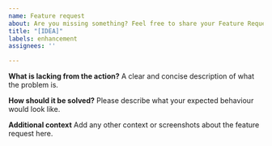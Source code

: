 ```yaml
---
name: Feature request
about: Are you missing something? Feel free to share your Feature Request
title: "[IDEA]"
labels: enhancement
assignees: ''

---
```


**What is lacking from the action?**
A clear and concise description of what the problem is.

**How should it be solved?**
Please describe what your expected behaviour would look like.

**Additional context**
Add any other context or screenshots about the feature request here.
